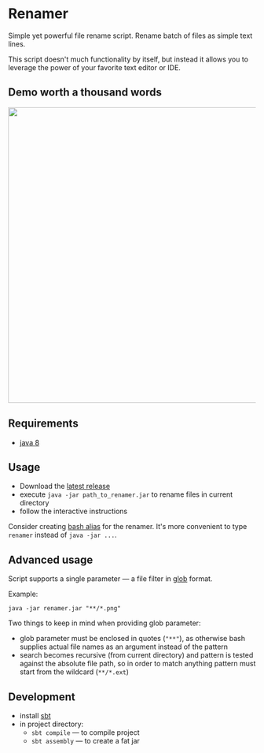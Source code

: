 Renamer
===

Simple yet powerful file rename script. 
Rename batch of files as simple text lines.

 
 
This script doesn't much functionality by itself, but instead it 
 allows you to leverage the power of your favorite text editor or IDE.
 

Demo worth a thousand words
---

<img width=600 src=https://cloud.githubusercontent.com/assets/2865203/17642245/08c6d790-60f3-11e6-81a0-472c6f7ea55c.gif>

Requirements
---

* [java 8](http://www.oracle.com/technetwork/java/javase/downloads/index.html)

Usage
---

* Download the [latest release](https://github.com/Aivean/renamer/releases/tag/0.0.1)
* execute `java -jar path_to_renamer.jar` to rename files in current directory
* follow the interactive instructions

Consider creating [bash alias](http://tldp.org/LDP/abs/html/aliases.html) for 
the renamer. It's more convenient to type `renamer` instead of `java -jar ...`.   


Advanced usage
---

Script supports a single parameter — a file filter in 
[glob](https://en.wikipedia.org/wiki/Glob_(programming)) format.

Example:
```
java -jar renamer.jar "**/*.png"
```


Two things to keep in mind when providing glob parameter:
 
* glob parameter must be enclosed in quotes (`"**"`), as otherwise
    bash supplies actual file names as an argument instead of the pattern
* search becomes recursive (from current directory) 
    and pattern is tested against the absolute file path,
    so in order to match anything pattern must start from the wildcard (`**/*.ext`)


Development
---

* install [sbt](http://www.scala-sbt.org/)
* in project directory:
    * `sbt compile` — to compile project
    * `sbt assembly` — to create a fat jar
